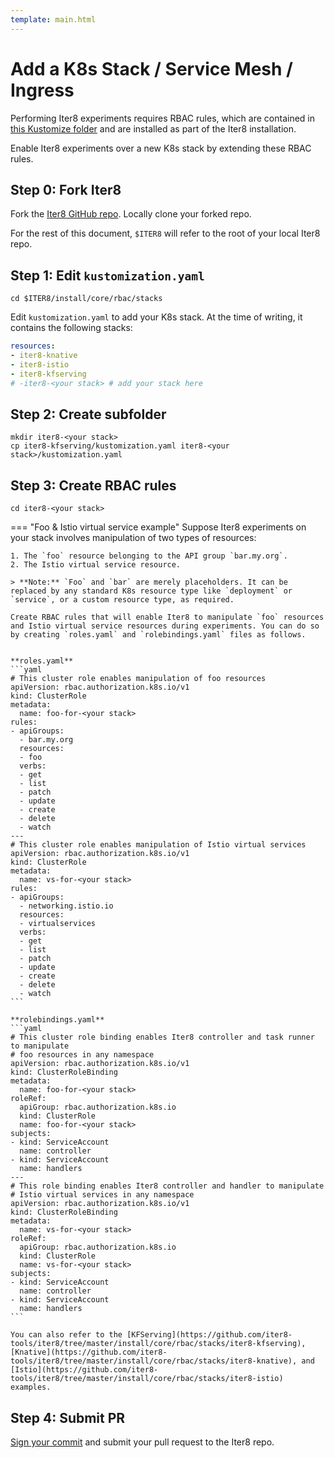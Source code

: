 ```yaml
---
template: main.html
---
```


# Add a K8s Stack / Service Mesh / Ingress

Performing Iter8 experiments requires RBAC rules, which are contained in [this Kustomize folder](https://github.com/iter8-tools/iter8/tree/master/install/core/rbac/stacks) and are installed as part of the Iter8 installation.

Enable Iter8 experiments over a new K8s stack by extending these RBAC rules.

## Step 0: Fork Iter8
Fork the [Iter8 GitHub repo](https://github.com/iter8-tools/iter8). Locally clone your forked repo.

For the rest of this document, `$ITER8` will refer to the root of your local Iter8 repo.

## Step 1: Edit `kustomization.yaml`
```shell
cd $ITER8/install/core/rbac/stacks
```

Edit `kustomization.yaml` to add your K8s stack. At the time of writing, it contains the following stacks:
```yaml
resources:
- iter8-knative
- iter8-istio
- iter8-kfserving
# -iter8-<your stack> # add your stack here
```

## Step 2: Create subfolder
```shell
mkdir iter8-<your stack>
cp iter8-kfserving/kustomization.yaml iter8-<your stack>/kustomization.yaml
```

## Step 3: Create RBAC rules
```shell
cd iter8-<your stack>
```

=== "Foo & Istio virtual service example"
    Suppose Iter8 experiments on your stack involves manipulation of two types of resources:

    1. The `foo` resource belonging to the API group `bar.my.org`.
    2. The Istio virtual service resource.

    > **Note:** `Foo` and `bar` are merely placeholders. It can be replaced by any standard K8s resource type like `deployment` or `service`, or a custom resource type, as required.
    
    Create RBAC rules that will enable Iter8 to manipulate `foo` resources and Istio virtual service resources during experiments. You can do so by creating `roles.yaml` and `rolebindings.yaml` files as follows.


    **roles.yaml**
    ```yaml
    # This cluster role enables manipulation of foo resources
    apiVersion: rbac.authorization.k8s.io/v1
    kind: ClusterRole
    metadata:
      name: foo-for-<your stack>
    rules:
    - apiGroups:
      - bar.my.org
      resources:
      - foo
      verbs:
      - get
      - list
      - patch
      - update
      - create
      - delete
      - watch
    ---
    # This cluster role enables manipulation of Istio virtual services
    apiVersion: rbac.authorization.k8s.io/v1
    kind: ClusterRole
    metadata:
      name: vs-for-<your stack>
    rules:
    - apiGroups:
      - networking.istio.io
      resources:
      - virtualservices
      verbs:
      - get
      - list
      - patch
      - update
      - create
      - delete
      - watch
    ```    

    **rolebindings.yaml**
    ```yaml
    # This cluster role binding enables Iter8 controller and task runner to manipulate 
    # foo resources in any namespace
    apiVersion: rbac.authorization.k8s.io/v1
    kind: ClusterRoleBinding
    metadata:
      name: foo-for-<your stack>
    roleRef:
      apiGroup: rbac.authorization.k8s.io
      kind: ClusterRole
      name: foo-for-<your stack>
    subjects:
    - kind: ServiceAccount
      name: controller
    - kind: ServiceAccount
      name: handlers
    ---
    # This role binding enables Iter8 controller and handler to manipulate 
    # Istio virtual services in any namespace
    apiVersion: rbac.authorization.k8s.io/v1
    kind: ClusterRoleBinding
    metadata:
      name: vs-for-<your stack>
    roleRef:
      apiGroup: rbac.authorization.k8s.io
      kind: ClusterRole
      name: vs-for-<your stack>
    subjects:
    - kind: ServiceAccount
      name: controller
    - kind: ServiceAccount
      name: handlers
    ```

    You can also refer to the [KFServing](https://github.com/iter8-tools/iter8/tree/master/install/core/rbac/stacks/iter8-kfserving), [Knative](https://github.com/iter8-tools/iter8/tree/master/install/core/rbac/stacks/iter8-knative), and [Istio](https://github.com/iter8-tools/iter8/tree/master/install/core/rbac/stacks/iter8-istio) examples.

## Step 4: Submit PR
[Sign your commit](../overview/#sign-your-commits) and submit your pull request to the Iter8 repo.